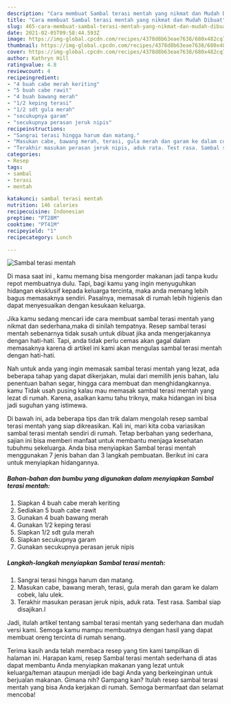 ```yaml
---
description: "Cara membuat Sambal terasi mentah yang nikmat dan Mudah Dibuat"
title: "Cara membuat Sambal terasi mentah yang nikmat dan Mudah Dibuat"
slug: 465-cara-membuat-sambal-terasi-mentah-yang-nikmat-dan-mudah-dibuat
date: 2021-02-05T09:58:44.593Z
image: https://img-global.cpcdn.com/recipes/4378d8b63eae7638/680x482cq70/sambal-terasi-mentah-foto-resep-utama.jpg
thumbnail: https://img-global.cpcdn.com/recipes/4378d8b63eae7638/680x482cq70/sambal-terasi-mentah-foto-resep-utama.jpg
cover: https://img-global.cpcdn.com/recipes/4378d8b63eae7638/680x482cq70/sambal-terasi-mentah-foto-resep-utama.jpg
author: Kathryn Hill
ratingvalue: 4.8
reviewcount: 4
recipeingredient:
- "4 buah cabe merah keriting"
- "5 buah cabe rawit"
- "4 buah bawang merah"
- "1/2 keping terasi"
- "1/2 sdt gula merah"
- "secukupnya garam"
- "secukupnya perasan jeruk nipis"
recipeinstructions:
- "Sangrai terasi hingga harum dan matang."
- "Masukan cabe, bawang merah, terasi, gula merah dan garam ke dalam cobek, lalu ulek."
- "Terakhir masukan perasan jeruk nipis, aduk rata. Test rasa. Sambal siap disajikan.l"
categories:
- Resep
tags:
- sambal
- terasi
- mentah

katakunci: sambal terasi mentah 
nutrition: 146 calories
recipecuisine: Indonesian
preptime: "PT28M"
cooktime: "PT41M"
recipeyield: "1"
recipecategory: Lunch

---
```



![Sambal terasi mentah](https://img-global.cpcdn.com/recipes/4378d8b63eae7638/680x482cq70/sambal-terasi-mentah-foto-resep-utama.jpg)

Di masa  saat ini , kamu memang bisa mengorder makanan jadi tanpa kudu repot membuatnya dulu. Tapi, bagi kamu yang ingin menyuguhkan hidangan eksklusif kepada keluarga tercinta, maka anda memang lebih bagus memasaknya sendiri. Pasalnya, memasak di rumah lebih higienis dan dapat menyesuaikan dengan kesukaan keluarga.

Jika kamu sedang mencari ide cara membuat sambal terasi mentah yang nikmat dan sederhana,maka di sinilah tempatnya. Resep sambal terasi mentah  sebenarnya tidak susah untuk dibuat jika anda mengerjakannya dengan hati-hati. Tapi, anda tidak perlu cemas akan gagal dalam memasaknya 
karena di artikel ini kami akan mengulas sambal terasi mentah dengan hati-hati.  



Nah untuk anda yang ingin memasak sambal terasi mentah yang lezat, ada beberapa tahap yang dapat dikerjakan, mulai dari memilih jenis bahan, lalu penentuan bahan segar, hingga cara membuat dan menghidangkannya. kamu Tidak usah pusing kalau mau memasak sambal terasi mentah yang lezat di rumah. Karena, asalkan kamu  tahu triknya, maka hidangan ini bisa jadi suguhan yang istimewa.

Di bawah ini, ada beberapa tips dan trik dalam mengolah resep sambal terasi mentah yang siap dikreasikan. Kali ini, mari kita coba variasikan sambal terasi mentah sendiri di rumah. Tetap berbahan yang sederhana, sajian ini bisa memberi manfaat untuk membantu menjaga kesehatan tubuhmu sekeluarga. Anda bisa menyiapkan Sambal terasi mentah menggunakan 7 jenis bahan dan 3 langkah pembuatan. Berikut ini cara untuk menyiapkan hidangannya.

<!--inarticleads1-->

##### Bahan-bahan dan bumbu yang digunakan dalam menyiapkan Sambal terasi mentah:

1. Siapkan 4 buah cabe merah keriting
1. Sediakan 5 buah cabe rawit
1. Gunakan 4 buah bawang merah
1. Gunakan 1/2 keping terasi
1. Siapkan 1/2 sdt gula merah
1. Siapkan secukupnya garam
1. Gunakan secukupnya perasan jeruk nipis




<!--inarticleads2-->

##### Langkah-langkah menyiapkan Sambal terasi mentah:

1. Sangrai terasi hingga harum dan matang.
1. Masukan cabe, bawang merah, terasi, gula merah dan garam ke dalam cobek, lalu ulek.
1. Terakhir masukan perasan jeruk nipis, aduk rata. Test rasa. Sambal siap disajikan.l




Jadi, itulah artikel tentang  sambal terasi mentah  yang sederhana dan mudah versi kami. Semoga kamu mampu membuatnya dengan hasil yang dapat membuat oreng tercinta di rumah senang. 

Terima kasih anda telah membaca resep yang tim kami tampilkan di halaman ini. Harapan kami, resep  Sambal terasi mentah sederhana di atas dapat membantu Anda menyiapkan makanan yang lezat untuk keluarga/teman ataupun menjadi ide bagi Anda yang berkeinginan untuk berjualan makanan. Gimana nih? Gampang kan? Itulah resep sambal terasi mentah yang bisa Anda kerjakan di rumah. Semoga bermanfaat dan selamat mencoba!

